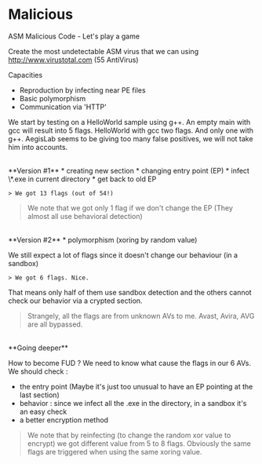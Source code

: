Malicious
=========

ASM Malicious Code - Let's play a game

Create the most undetectable ASM virus that we can using http://www.virustotal.com (55 AntiVirus)

Capacities
* Reproduction by infecting near PE files
* Basic polymorphism
* Communication via 'HTTP'

We start by testing on a HelloWorld sample using g++.
An empty main with gcc will result into 5 flags. HelloWorld with gcc two flags. And only one with g++.
AegisLab seems to be giving too many false positives, we will not take him into accounts.

<br>
**Version #1**
* creating new section
* changing entry point (EP)
* infect \*.exe in current directory
* get back to old EP

`> We got 13 flags (out of 54!)`
> We note that we got only 1 flag if we don't change the EP (They almost all use behavioral detection)


<br>
**Version #2**
* polymorphism (xoring by random value)

We still expect a lot of flags since it doesn't change our behaviour (in a sandbox)

`> We got 6 flags. Nice.`

That means only half of them use sandbox detection and the others cannot check our behavior via a crypted section.
> Strangely, all the flags are from unknown AVs to me. Avast, Avira, AVG are all bypassed.

<br>
**Going deeper**

How to become FUD ? We need to know what cause the flags in our 6 AVs.
We should check :
* the entry point (Maybe it's just too unusual to have an EP pointing at the last section)
* behavior : since we infect all the .exe in the directory, in a sandbox it's an easy check
* a better encryption method

> We note that by reinfecting (to change the random xor value to encrypt) we 
> got different value from 5 to 8 flags. Obviously the same flags are triggered 
> when using the same xoring value.

<br>
